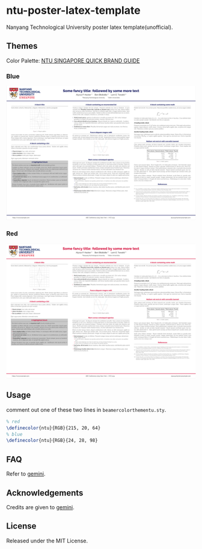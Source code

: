 # ntu-poster-latex-template
Nanyang Technological University poster latex template(unofficial). 

## Themes
Color Palette: [NTU SINGAPORE QUICK BRAND GUIDE](https://www3.ntu.edu.sg/CorpComms2/NTU%20Quick%20Brand%20Guide%202018.pdf)
### Blue
<p align="center">
<a href="https://raw.githubusercontent.com/tao-bai/ntu-poster-latex-template/main/assets/ntu-poster-blue.pdf">
<img src="https://raw.githubusercontent.com/tao-bai/ntu-poster-latex-template/main/assets/blue-poster.png">
</a>
</p>

### Red
<p align="center">
<a href="https://raw.githubusercontent.com/tao-bai/ntu-poster-latex-template/main/assets/ntu-poster-red.pdf">
<img src="https://raw.githubusercontent.com/tao-bai/ntu-poster-latex-template/main/assets/red-poster.png">
</a>
</p>

## Usage 
comment out one of these two lines in `beamercolorthementu.sty`.
```latex
% red
\definecolor{ntu}{RGB}{215, 20, 64}
% blue
\definecolor{ntu}{RGB}{24, 28, 98}
```
## FAQ
Refer to [gemini](https://github.com/anishathalye/gemini).

## Acknowledgements
Credits are given to [gemini](https://github.com/anishathalye/gemini).

## License
Released under the MIT License.